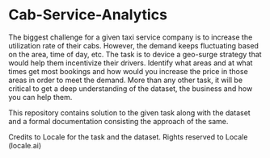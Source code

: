 # Cab-Service-Analytics

The biggest challenge for a given taxi service company is to increase the utilization rate of their cabs. However, the
demand keeps fluctuating based on the area, time of day, etc. The task is to device a geo-surge strategy that would help them incentivize their drivers. Identify what areas and at what times get most bookings and how would you increase the price in those areas in order to
meet the demand. More than any other task, it will be critical to get a deep understanding of the dataset,
the business and how you can help them.

This repository contains solution to the given task along with the dataset and a formal documentation consisting the approach of the same.

Credits to Locale for the task and the dataset. Rights reserved to Locale (locale.ai) 
